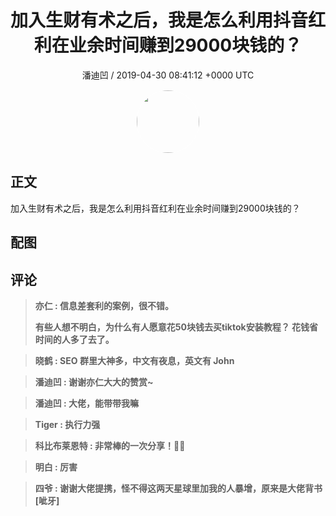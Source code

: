 <h1 align="center">加入生财有术之后，我是怎么利用抖音红利在业余时间赚到29000块钱的？</h1>
<p align="center">
    <a>潘迪凹 / 2019-04-30 08:41:12 &#43;0000 UTC</a>
</p>

<div align="center">
    <img src="https://images.zsxq.com/Fm44aignexPkbC6RS5kG6Luq3uxR?e=1590940799&amp;token=kIxbL07-8jAj8w1n4s9zv64FuZZNEATmlU_Vm6zD:f58yjscRDGEg451aU6ISSPFWEqA=" width="100" height="100" style="border:1px solid;border-radius:50%; color:#ffffff"/>
</div>

## 正文

<div>
 加入生财有术之后，我是怎么利用抖音红利在业余时间赚到29000块钱的？
</div>

## 配图
<div class="image" align="center">

</div>

## 评论

<div align="left">
<div>

<blockquote >
<span> <strong>亦仁 : 信息差套利的案例，很不错。 

有些人想不明白，为什么有人愿意花50块钱去买tiktok安装教程？  花钱省时间的人多了去了。 </strong></span>
</blockquote>

<blockquote >
<span> <strong>晓鹤 : SEO 群里大神多，中文有夜息，英文有 John </strong></span>
</blockquote>

<blockquote >
<span> <strong>潘迪凹 : 谢谢亦仁大大的赞赏~ </strong></span>
</blockquote>

<blockquote >
<span> <strong>潘迪凹 : 大佬，能带带我嘛 </strong></span>
</blockquote>

<blockquote >
<span> <strong>Tiger : 执行力强 </strong></span>
</blockquote>

<blockquote >
<span> <strong>科比布莱恩特 : 非常棒的一次分享！🙌🙌 </strong></span>
</blockquote>

<blockquote >
<span> <strong>明白 : 厉害 </strong></span>
</blockquote>

<blockquote >
<span> <strong>四爷 : 谢谢大佬提携，怪不得这两天星球里加我的人暴增，原来是大佬背书[呲牙] </strong></span>
</blockquote>

</div>
</div>